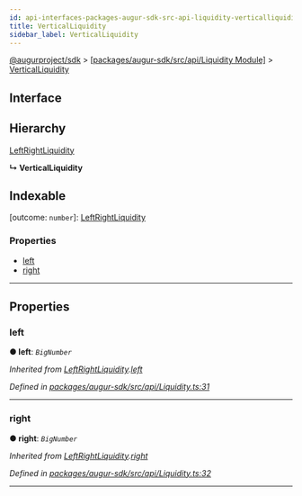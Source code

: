 ```yaml
---
id: api-interfaces-packages-augur-sdk-src-api-liquidity-verticalliquidity
title: VerticalLiquidity
sidebar_label: VerticalLiquidity
---
```


[@augurproject/sdk](api-readme.md) > [[packages/augur-sdk/src/api/Liquidity Module]](api-modules-packages-augur-sdk-src-api-liquidity-module.md) > [VerticalLiquidity](api-interfaces-packages-augur-sdk-src-api-liquidity-verticalliquidity.md)

## Interface

## Hierarchy

 [LeftRightLiquidity](api-interfaces-packages-augur-sdk-src-api-liquidity-leftrightliquidity.md)

**↳ VerticalLiquidity**

## Indexable

\[outcome: `number`\]:&nbsp;[LeftRightLiquidity](api-interfaces-packages-augur-sdk-src-api-liquidity-leftrightliquidity.md)

### Properties

* [left](api-interfaces-packages-augur-sdk-src-api-liquidity-verticalliquidity.md#left)
* [right](api-interfaces-packages-augur-sdk-src-api-liquidity-verticalliquidity.md#right)

---

## Properties

<a id="left"></a>

###  left

**● left**: *`BigNumber`*

*Inherited from [LeftRightLiquidity](api-interfaces-packages-augur-sdk-src-api-liquidity-leftrightliquidity.md).[left](api-interfaces-packages-augur-sdk-src-api-liquidity-leftrightliquidity.md#left)*

*Defined in [packages/augur-sdk/src/api/Liquidity.ts:31](https://github.com/AugurProject/augur/blob/bae2172ca0/packages/augur-sdk/src/api/Liquidity.ts#L31)*

___
<a id="right"></a>

###  right

**● right**: *`BigNumber`*

*Inherited from [LeftRightLiquidity](api-interfaces-packages-augur-sdk-src-api-liquidity-leftrightliquidity.md).[right](api-interfaces-packages-augur-sdk-src-api-liquidity-leftrightliquidity.md#right)*

*Defined in [packages/augur-sdk/src/api/Liquidity.ts:32](https://github.com/AugurProject/augur/blob/bae2172ca0/packages/augur-sdk/src/api/Liquidity.ts#L32)*

___

